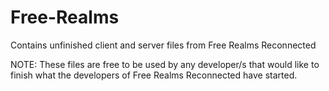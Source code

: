 # Free-Realms
Contains unfinished client and server files from Free Realms Reconnected

NOTE: These files are free to be used by any developer/s that would like to finish what the developers of Free Realms Reconnected have started.
